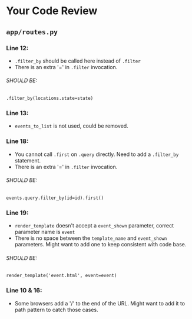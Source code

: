 # Your Code Review

## `app/routes.py`

### Line 12:
- `.filter_by` should be called here instead of `.filter`
- There is an extra '=' in `.filter` invocation.
###### SHOULD BE:
`.filter_by(locations.state=state)`

### Line 13:
- `events_to_list` is not used, could be removed.

### Line 18:
- You cannot call `.first` on `.query` directly. Need to add a `.filter_by` statement.
- There is an extra '=' in `.filter` invocation.
###### SHOULD BE:
`events.query.filter_by(id=id).first()`

### Line 19:
- `render_template` doesn't accept a `event_shown` parameter, correct parameter name is `event`
- There is no space between the `template_name` and `event_shown` parameters. Might want to add one to keep consistent with code base.
###### SHOULD BE:
`render_template('event.html', event=event)`

### Line 10 & 16:
- Some browsers add a '/' to the end of the URL. Might want to add it to path pattern to catch those cases.
